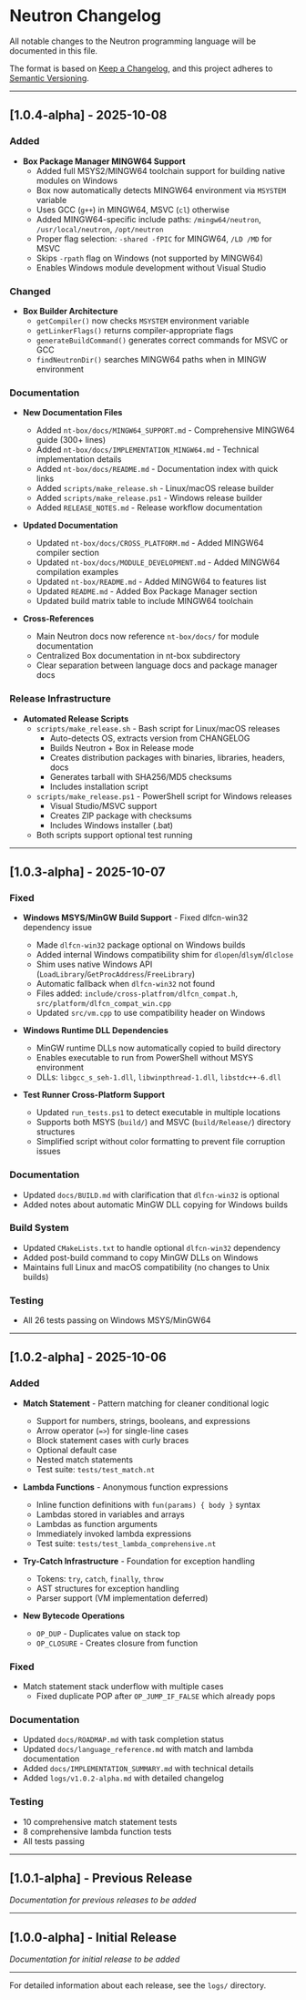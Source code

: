 # Neutron Changelog

All notable changes to the Neutron programming language will be documented in this file.

The format is based on [Keep a Changelog](https://keepachangelog.com/en/1.0.0/),
and this project adheres to [Semantic Versioning](https://semver.org/spec/v2.0.0.html).

---

## [1.0.4-alpha] - 2025-10-08

### Added
- **Box Package Manager MINGW64 Support**
  - Added full MSYS2/MINGW64 toolchain support for building native modules on Windows
  - Box now automatically detects MINGW64 environment via `MSYSTEM` variable
  - Uses GCC (`g++`) in MINGW64, MSVC (`cl`) otherwise
  - Added MINGW64-specific include paths: `/mingw64/neutron`, `/usr/local/neutron`, `/opt/neutron`
  - Proper flag selection: `-shared -fPIC` for MINGW64, `/LD /MD` for MSVC
  - Skips `-rpath` flag on Windows (not supported by MINGW64)
  - Enables Windows module development without Visual Studio

### Changed
- **Box Builder Architecture**
  - `getCompiler()` now checks `MSYSTEM` environment variable
  - `getLinkerFlags()` returns compiler-appropriate flags
  - `generateBuildCommand()` generates correct commands for MSVC or GCC
  - `findNeutronDir()` searches MINGW64 paths when in MINGW environment

### Documentation
- **New Documentation Files**
  - Added `nt-box/docs/MINGW64_SUPPORT.md` - Comprehensive MINGW64 guide (300+ lines)
  - Added `nt-box/docs/IMPLEMENTATION_MINGW64.md` - Technical implementation details
  - Added `nt-box/docs/README.md` - Documentation index with quick links
  - Added `scripts/make_release.sh` - Linux/macOS release builder
  - Added `scripts/make_release.ps1` - Windows release builder
  - Added `RELEASE_NOTES.md` - Release workflow documentation

- **Updated Documentation**
  - Updated `nt-box/docs/CROSS_PLATFORM.md` - Added MINGW64 compiler section
  - Updated `nt-box/docs/MODULE_DEVELOPMENT.md` - Added MINGW64 compilation examples
  - Updated `nt-box/README.md` - Added MINGW64 to features list
  - Updated `README.md` - Added Box Package Manager section
  - Updated build matrix table to include MINGW64 toolchain

- **Cross-References**
  - Main Neutron docs now reference `nt-box/docs/` for module documentation
  - Centralized Box documentation in nt-box subdirectory
  - Clear separation between language docs and package manager docs

### Release Infrastructure
- **Automated Release Scripts**
  - `scripts/make_release.sh` - Bash script for Linux/macOS releases
    - Auto-detects OS, extracts version from CHANGELOG
    - Builds Neutron + Box in Release mode
    - Creates distribution packages with binaries, libraries, headers, docs
    - Generates tarball with SHA256/MD5 checksums
    - Includes installation script
  - `scripts/make_release.ps1` - PowerShell script for Windows releases
    - Visual Studio/MSVC support
    - Creates ZIP package with checksums
    - Includes Windows installer (.bat)
  - Both scripts support optional test running

---

## [1.0.3-alpha] - 2025-10-07

### Fixed
- **Windows MSYS/MinGW Build Support** - Fixed dlfcn-win32 dependency issue
  - Made `dlfcn-win32` package optional on Windows builds
  - Added internal Windows compatibility shim for `dlopen`/`dlsym`/`dlclose` 
  - Shim uses native Windows API (`LoadLibrary`/`GetProcAddress`/`FreeLibrary`)
  - Automatic fallback when `dlfcn-win32` not found
  - Files added: `include/cross-platfrom/dlfcn_compat.h`, `src/platform/dlfcn_compat_win.cpp`
  - Updated `src/vm.cpp` to use compatibility header on Windows
  
- **Windows Runtime DLL Dependencies**
  - MinGW runtime DLLs now automatically copied to build directory
  - Enables executable to run from PowerShell without MSYS environment
  - DLLs: `libgcc_s_seh-1.dll`, `libwinpthread-1.dll`, `libstdc++-6.dll`

- **Test Runner Cross-Platform Support**
  - Updated `run_tests.ps1` to detect executable in multiple locations
  - Supports both MSYS (`build/`) and MSVC (`build/Release/`) directory structures
  - Simplified script without color formatting to prevent file corruption issues

### Documentation
- Updated `docs/BUILD.md` with clarification that `dlfcn-win32` is optional
- Added notes about automatic MinGW DLL copying for Windows builds

### Build System
- Updated `CMakeLists.txt` to handle optional `dlfcn-win32` dependency
- Added post-build command to copy MinGW DLLs on Windows
- Maintains full Linux and macOS compatibility (no changes to Unix builds)

### Testing
- All 26 tests passing on Windows MSYS/MinGW64

---

## [1.0.2-alpha] - 2025-10-06

### Added
- **Match Statement** - Pattern matching for cleaner conditional logic
  - Support for numbers, strings, booleans, and expressions
  - Arrow operator (`=>`) for single-line cases
  - Block statement cases with curly braces
  - Optional default case
  - Nested match statements
  - Test suite: `tests/test_match.nt`
  
- **Lambda Functions** - Anonymous function expressions
  - Inline function definitions with `fun(params) { body }` syntax
  - Lambdas stored in variables and arrays
  - Lambdas as function arguments
  - Immediately invoked lambda expressions
  - Test suite: `tests/test_lambda_comprehensive.nt`
  
- **Try-Catch Infrastructure** - Foundation for exception handling
  - Tokens: `try`, `catch`, `finally`, `throw`
  - AST structures for exception handling
  - Parser support (VM implementation deferred)

- **New Bytecode Operations**
  - `OP_DUP` - Duplicates value on stack top
  - `OP_CLOSURE` - Creates closure from function

### Fixed
- Match statement stack underflow with multiple cases
  - Fixed duplicate POP after `OP_JUMP_IF_FALSE` which already pops

### Documentation
- Updated `docs/ROADMAP.md` with task completion status
- Updated `docs/language_reference.md` with match and lambda documentation
- Added `docs/IMPLEMENTATION_SUMMARY.md` with technical details
- Added `logs/v1.0.2-alpha.md` with detailed changelog

### Testing
- 10 comprehensive match statement tests
- 8 comprehensive lambda function tests
- All tests passing

---

## [1.0.1-alpha] - Previous Release

_Documentation for previous releases to be added_

---

## [1.0.0-alpha] - Initial Release

_Documentation for initial release to be added_

---

For detailed information about each release, see the `logs/` directory.
